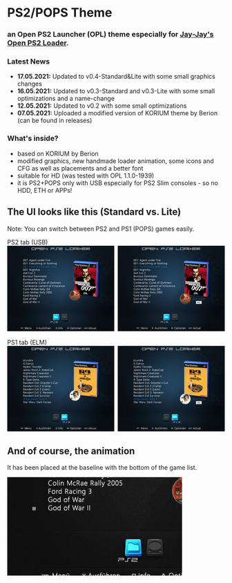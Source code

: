 # PS2/POPS Theme
### an Open PS2 Launcher (OPL) theme especially for [Jay-Jay's Open PS2 Loader](https://github.com/Jay-Jay-OPL/OPL-Daily-Builds).

### Latest News
* **17.05.2021:** Updated to v0.4-Standard&Lite with some small graphics changes<br/>
* **16.05.2021:** Updated to v0.3-Standard and v0.3-Lite with some small optimizations and a name-change<br/>
* **12.05.2021:** Updated to v0.2 with some small optimizations<br/>
* **07.05.2021:** Uploaded a modified version of KORIUM theme by Berion (can be found in releases)

### What's inside?
* based on KORIUM by Berion
* modified graphics, new handmade loader animation, some icons and CFG as well as placements and a better font
* suitable for HD (was tested with OPL 1.1.0-1939)
* it is PS2+POPS only with USB especially for PS2 Slim consoles - so no HDD, ETH or APPs!

## The UI looks like this (Standard vs. Lite)
 Note: You can switch between PS2 and PS1 (POPS) games easily.

PS2 tab (USB)<br/>
![Preview of PS2 view](/images/preview-ps2.png)

PS1 tab (ELM)<br/>
![Preview of PS1 view](/images/preview-ps1.png)

## And of course, the animation
It has been placed at the baseline with the bottom of the game list.

![Preview of animation](/images/loaderanim.gif)
